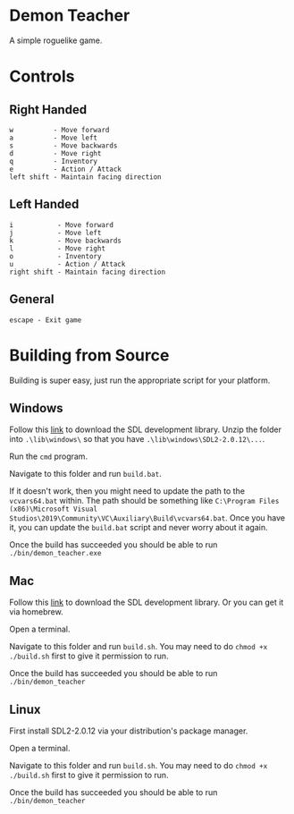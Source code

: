 # Demon Teacher

A simple roguelike game.

# Controls

## Right Handed

```
w          - Move forward
a          - Move left
s          - Move backwards
d          - Move right
q          - Inventory
e          - Action / Attack
left shift - Maintain facing direction
```

## Left Handed

```
i           - Move forward
j           - Move left
k           - Move backwards
l           - Move right
o           - Inventory
u           - Action / Attack
right shift - Maintain facing direction
```

## General

```
escape - Exit game
```


# Building from Source

Building is super easy, just run the appropriate script for your platform.

## Windows

Follow this [link](https://www.libsdl.org/release/SDL2-devel-2.0.12-VC.zip) to download the SDL development library.
Unzip the folder into `.\lib\windows\` so that you have `.\lib\windows\SDL2-2.0.12\...`.

Run the `cmd` program.

Navigate to this folder and run `build.bat`.

If it doesn't work, then you might need to update the path to the `vcvars64.bat` within. The path
should be something like `C:\Program Files (x86)\Microsoft Visual Studios\2019\Community\VC\Auxiliary\Build\vcvars64.bat`.
Once you have it, you can update the `build.bat` script and never worry about it again.

Once the build has succeeded you should be able to run `./bin/demon_teacher.exe`

## Mac

Follow this [link](https://www.libsdl.org/release/SDL2-2.0.12.dmg) to download the SDL development library. Or you can get it via homebrew.

Open a terminal.

Navigate to this folder and run `build.sh`. You may need to do `chmod +x ./build.sh` first to give
it permission to run.

Once the build has succeeded you should be able to run `./bin/demon_teacher`

## Linux

First install SDL2-2.0.12 via your distribution's package manager.

Open a terminal.

Navigate to this folder and run `build.sh`. You may need to do `chmod +x ./build.sh` first to give
it permission to run.

Once the build has succeeded you should be able to run `./bin/demon_teacher`
